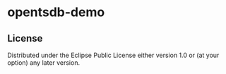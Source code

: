 # opentsdb-demo

## License

Distributed under the Eclipse Public License either version 1.0 or (at
your option) any later version.
